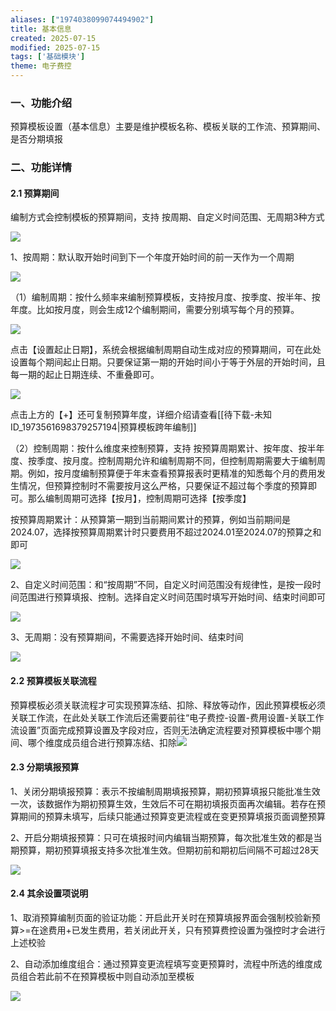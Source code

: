 ```yaml
---
aliases: ["1974038099074494902"]
title: 基本信息
created: 2025-07-15
modified: 2025-07-15
tags: ['基础模块']
theme: 电子费控
---
```


### 一、功能介绍

预算模板设置（基本信息）主要是维护模板名称、模板关联的工作流、预算期间、是否分期填报

### 二、功能详情

#### 2.1 预算期间

编制方式会控制模板的预算期间，支持 按周期、自定义时间范围、无周期3种方式

![](7491a2b3aad6f47ca4066ee64cd90b84.jpg)

1、按周期：默认取开始时间到下一个年度开始时间的前一天作为一个周期

![](3e40d53ceaa7f5c55ad21a13d9708048.jpg)

（1）编制周期：按什么频率来编制预算模板，支持按月度、按季度、按半年、按年度。比如按月度，则会生成12个编制期间，需要分别填写每个月的预算。

![](251831187104889166f943733708d588.jpg)

点击【设置起止日期】，系统会根据编制周期自动生成对应的预算期间，可在此处设置每个期间起止日期。只要保证第一期的开始时间小于等于外层的开始时间，且每一期的起止日期连续、不重叠即可。

![](add29c827d2f7c6c1f121144eb53ea62.jpg)

点击上方的【+】还可复制预算年度，详细介绍请查看[[待下载-未知ID_1973561698379257194|预算模板跨年编制]]

（2）控制周期：按什么维度来控制预算，支持 按预算周期累计、按年度、按半年度、按季度、按月度。控制周期允许和编制周期不同，但控制周期需要大于编制周期。例如，按月度编制预算便于年末查看预算报表时更精准的知悉每个月的费用发生情况，但预算控制时不需要按月这么严格，只要保证不超过每个季度的预算即可。那么编制周期可选择【按月】，控制周期可选择【按季度】

按预算周期累计：从预算第一期到当前期间累计的预算，例如当前期间是2024.07，选择按预算周期累计时只要费用不超过2024.01至2024.07的预算之和即可

![](21510d0278633c7a146100d20cce20f8.jpg)

2、自定义时间范围：和“按周期”不同，自定义时间范围没有规律性，是按一段时间范围进行预算填报、控制。选择自定义时间范围时填写开始时间、结束时间即可

![](b4d353492db2bfc01d988778732ca656.jpg)

3、无周期：没有预算期间，不需要选择开始时间、结束时间

![](6c651d9ceacc1b8d1056086aa8795939.jpg)

#### 2.2 预算模板关联流程

预算模板必须关联流程才可实现预算冻结、扣除、释放等动作，因此预算模板必须关联工作流，在此处关联工作流后还需要前往“电子费控-设置-费用设置-关联工作流设置”页面完成预算设置及字段对应，否则无法确定流程要对预算模板中哪个期间、哪个维度成员组合进行预算冻结、扣除![](ed4ab31824902f1246b65e06f3dc27ba.jpg)

####

#### 2.3 分期填报预算

1、关闭分期填报预算：表示不按编制周期填报预算，期初预算填报只能批准生效一次，该数据作为期初预算生效，生效后不可在期初填报页面再次编辑。若存在预算期间的预算未填写，后续只能通过预算变更流程或在变更预算填报页面调整预算

2、开启分期填报预算：只可在填报时间内编辑当期预算，每次批准生效的都是当期预算，期初预算填报支持多次批准生效。但期初前和期初后间隔不可超过28天

![](609f541f21a878a96479916e6c8d10eb.jpg)

#### 2.4 其余设置项说明

1、取消预算编制页面的验证功能：开启此开关时在预算填报界面会强制校验新预算>=在途费用+已发生费用，若关闭此开关，只有预算费控设置为强控时才会进行上述校验

2、自动添加维度组合：通过预算变更流程填写变更预算时，流程中所选的维度成员组合若此前不在预算模板中则自动添加至模板

![](94fe7e48e5cb336b3f6df731b3ecef72.jpg)